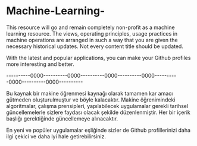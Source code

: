 # Machine-Learning-


This resource will go and remain completely non-profit as a machine learning resource. The views, operating principles, usage practices in machine operations are arranged in such a way that you are given the necessary historical updates. Not every content title should be updated.

With the latest and popular applications, you can make your Github profiles more interesting and better.

----------0000----------0000----------0000----------0000----------0000----------0000----------


Bu kaynak bir makine öğrenmesi kaynağı olarak tamamen kar amacı gütmeden oluşturulmuştur ve böyle kalacaktır. Makine öğrenimindeki algoritmalar, çalışma prensipleri, yapılabilecek uygulamalar gerekli tarihsel güncellemelerle sizlere faydası olacak şekilde düzenlenmiştir. Her bir içerik başlığı gerektiğinde güncellemeye alınacaktır.

En yeni ve popüler uygulamalar eşliğinde sizler de Github profillerinizi daha ilgi çekici ve daha iyi hale getirebilirsiniz.
